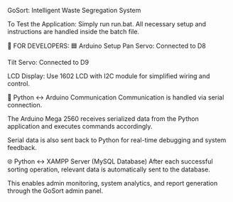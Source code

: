 GoSort: Intelligent Waste Segregation System

To Test the Application:
Simply run run.bat. All necessary setup and instructions are handled inside the batch file.

🔧 FOR DEVELOPERS:
🟦 Arduino Setup
Pan Servo: Connected to D8

Tilt Servo: Connected to D9

LCD Display: Use 1602 LCD with I2C module for simplified wiring and control.

🔁 Python ↔ Arduino Communication
Communication is handled via serial connection.

The Arduino Mega 2560 receives serialized data from the Python application and executes commands accordingly.

Serial data is also sent back to Python for real-time debugging and system feedback.

🌐 Python ↔ XAMPP Server (MySQL Database)
After each successful sorting operation, relevant data is automatically sent to the database.

This enables admin monitoring, system analytics, and report generation through the GoSort admin panel.

